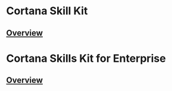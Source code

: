 
# Cortana Skill Kit  

## [Overview](../skills/overview.md)  

# Cortana Skills Kit for Enterprise  

## [Overview](./overview.md)  

<!--  removed 02/27/2019 by v-daturc because these APIs are deprecated
# Additional Cortana APIs  

## Voice Commands  
### [Overview](../voice-commands/vcd.md)  

## Structured Data Markup  
### [Overview](../data-markup/structured-data-markup.md)   -->
